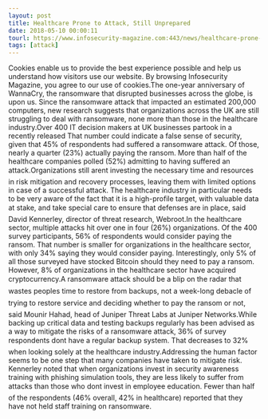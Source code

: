 ```yaml
---
layout: post
title: Healthcare Prone to Attack, Still Unprepared
date: 2018-05-10 00:00:11
tourl: https://www.infosecurity-magazine.com:443/news/healthcare-prone-to-attack-still/
tags: [attack]
---
```

Cookies enable us to provide the best experience possible and help us understand how visitors use our website. By browsing Infosecurity Magazine, you agree to our use of cookies.The one-year anniversary of WannaCry, the ransomware that disrupted businesses across the globe, is upon us. Since the ransomware attack that impacted an estimated 200,000 computers, new research suggests that organizations across the UK are still struggling to deal with ransomware, none more than those in the healthcare industry.Over 400 IT decision makers at UK businesses partook in a recently released That number could indicate a false sense of security, given that 45% of respondents had suffered a ransomware attack. Of those, nearly a quarter (23%) actually paying the ransom. More than half of the healthcare companies polled (52%) admitting to having suffered an attack.Organizations still arent investing the necessary time and resources in risk mitigation and recovery processes, leaving them with limited options in case of a successful attack. The healthcare industry in particular needs to be very aware of the fact that it is a high-profile target, with valuable data at stake, and take special care to ensure that defenses are in place, said David Kennerley, director of threat research, Webroot.In the healthcare sector, multiple attacks hit over one in four (26%) organizations. Of the 400 survey participants, 56% of respondents would consider paying the ransom. That number is smaller for organizations in the healthcare sector, with only 34% saying they would consider paying. Interestingly, only 5% of all those surveyed have stocked Bitcoin should they need to pay a ransom. However, 8% of organizations in the healthcare sector have acquired cryptocurrency.A ransomware attack should be a blip on the radar that wastes peoples time to restore from backups, not a week-long debacle of trying to restore service and deciding whether to pay the ransom or not, said Mounir Hahad, head of Juniper Threat Labs at Juniper Networks.While backing up critical data and testing backups regularly has been advised as a way to mitigate the risks of a ransomware attack, 36% of survey respondents dont have a regular backup system. That decreases to 32% when looking solely at the healthcare industry.Addressing the human factor seems to be one step that many companies have taken to mitigate risk. Kennerley noted that when organizations invest in security awareness training with phishing simulation tools, they are less likely to suffer from attacks than those who dont invest in employee education. Fewer than half of the respondents (46% overall, 42% in healthcare) reported that they have not held staff training on ransomware.